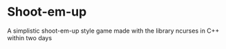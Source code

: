 # Shoot-em-up
A simplistic shoot-em-up style game made with the library ncurses in C++ within two days
